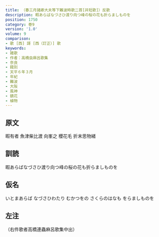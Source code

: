 ```yaml
---
title: （春三月諸卿大夫等下難波時歌二首[并短歌]）反歌
description: 暇あらばなづさひ渡り向つ峰の桜の花も折らましものを
position: 1750
category: 巻9
version: '1.0'
volume: 9
comparison:
- 歌 [西] 謌 [西（訂正）] 歌
keywords:
- 雑歌
- 作者：高橋虫麻呂歌集
- 奈良
- 餞別
- 天平６年３月
- 年紀
- 難波
- 大阪
- 風神
- 鎮花
- 植物
---
```


## 原文

暇有者 魚津柴比渡 向峯之 櫻花毛 折末思物緒

## 訓読

暇あらばなづさひ渡り向つ峰の桜の花も折らましものを

## 仮名

いとまあらば なづさひわたり むかつをの さくらのはなも をらましものを

## 左注

（右件歌者高橋連蟲麻呂歌集中出）
